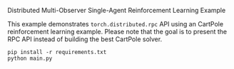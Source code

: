 Distributed Multi-Observer Single-Agent Reinforcement Learning Example

This example demonstrates `torch.distributed.rpc` API using an CartPole
reinforcement learning example. Please note that the goal is to present the RPC
API instead of building the best CartPole solver.

```
pip install -r requirements.txt
python main.py
```
